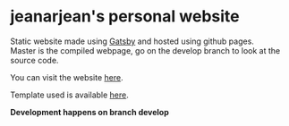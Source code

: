 # jeanarjean's personal website

Static website made using [Gatsby](https://www.gatsbyjs.org/)
and hosted using github pages.  
Master is the compiled webpage, go on the develop branch to look at the source code.

You can visit the website [here](https://jeanarjean.com).

Template used is available [here](https://github.com/gatsbyjs/gatsby-starter-blog).

**Development happens on branch develop**
